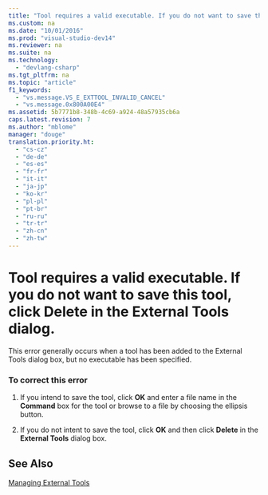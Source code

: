 ```yaml
---
title: "Tool requires a valid executable. If you do not want to save this tool, click Delete in the External Tools dialog."
ms.custom: na
ms.date: "10/01/2016"
ms.prod: "visual-studio-dev14"
ms.reviewer: na
ms.suite: na
ms.technology: 
  - "devlang-csharp"
ms.tgt_pltfrm: na
ms.topic: "article"
f1_keywords: 
  - "vs.message.VS_E_EXTTOOL_INVALID_CANCEL"
  - "vs.message.0x800A00E4"
ms.assetid: 5b7771b8-348b-4c69-a924-48a57935cb6a
caps.latest.revision: 7
ms.author: "mblome"
manager: "douge"
translation.priority.ht: 
  - "cs-cz"
  - "de-de"
  - "es-es"
  - "fr-fr"
  - "it-it"
  - "ja-jp"
  - "ko-kr"
  - "pl-pl"
  - "pt-br"
  - "ru-ru"
  - "tr-tr"
  - "zh-cn"
  - "zh-tw"
---
```

# Tool requires a valid executable. If you do not want to save this tool, click Delete in the External Tools dialog.
This error generally occurs when a tool has been added to the External Tools dialog box, but no executable has been specified.  
  
### To correct this error  
  
1.  If you intend to save the tool, click **OK** and enter a file name in the **Command** box for the tool or browse to a file by choosing the ellipsis button.  
  
2.  If you do not intent to save the tool, click **OK** and then click **Delete** in the **External Tools** dialog box.  
  
## See Also  
 [Managing External Tools](../ide/managing-external-tools.md)